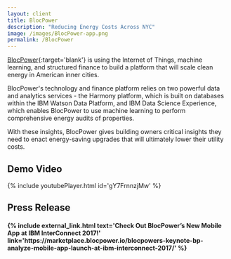 ```yaml
---
layout: client
title: BlocPower
description: "Reducing Energy Costs Across NYC"
image: /images/BlocPower-app.png
permalink: /BlocPower
---
```


[BlocPower](http://blocpower.io/){:target='blank'} is using the Internet of Things, machine learning, and structured finance to build a platform that will scale clean energy in American inner cities.

BlocPower's technology and finance platform relies on two powerful data and analytics services - the Harmony platform, which is built on databases within the IBM Watson Data Platform, and IBM Data Science Experience, which enables BlocPower to use machine learning to perform comprehensive energy audits of properties.

With these insights, BlocPower gives building owners critical insights they need to enact energy-saving upgrades that will ultimately lower their utility costs.

## Demo Video

{% include youtubePlayer.html id='gY7FrnnzjMw' %}

## Press Release

<p><h4>
{% include external_link.html text='Check Out BlocPower’s New Mobile App at IBM InterConnect 2017!' link='https://marketplace.blocpower.io/blocpowers-keynote-bp-analyze-mobile-app-launch-at-ibm-interconnect-2017/' %}
</h4></p>